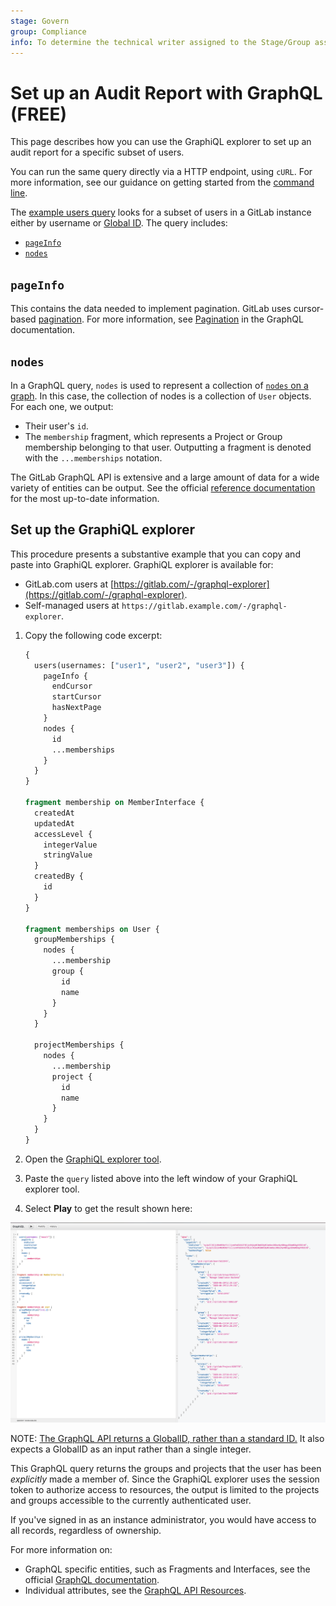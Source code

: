 ```yaml
---
stage: Govern
group: Compliance
info: To determine the technical writer assigned to the Stage/Group associated with this page, see https://about.gitlab.com/handbook/product/ux/technical-writing/#assignments
---
```


# Set up an Audit Report with GraphQL **(FREE)**

This page describes how you can use the GraphiQL explorer to set up an audit report
for a specific subset of users.

You can run the same query directly via a HTTP endpoint, using `cURL`. For more information, see our
guidance on getting started from the [command line](getting_started.md#command-line).

The [example users query](#set-up-the-graphiql-explorer) looks for a subset of users in
a GitLab instance either by username or
[Global ID](../../development/api_graphql_styleguide.md#global-ids).
The query includes:

- [`pageInfo`](#pageinfo)
- [`nodes`](#nodes)

## `pageInfo`

This contains the data needed to implement pagination. GitLab uses cursor-based
[pagination](getting_started.md#pagination). For more information, see
[Pagination](https://graphql.org/learn/pagination/) in the GraphQL documentation.

## `nodes`

In a GraphQL query, `nodes` is used to represent a collection of [`nodes` on a graph](https://en.wikipedia.org/wiki/Vertex_(graph_theory)).
In this case, the collection of nodes is a collection of `User` objects. For each one,
we output:

- Their user's `id`.
- The `membership` fragment, which represents a Project or Group membership belonging
  to that user. Outputting a fragment is denoted with the `...memberships` notation.

The GitLab GraphQL API is extensive and a large amount of data for a wide variety of entities can be output.
See the official [reference documentation](reference/index.md) for the most up-to-date information.

## Set up the GraphiQL explorer

This procedure presents a substantive example that you can copy and paste into GraphiQL
explorer. GraphiQL explorer is available for:

- GitLab.com users at [https://gitlab.com/-/graphql-explorer](https://gitlab.com/-/graphql-explorer).
- Self-managed users at `https://gitlab.example.com/-/graphql-explorer`.

1. Copy the following code excerpt:

   ```graphql
   {
     users(usernames: ["user1", "user2", "user3"]) {
       pageInfo {
         endCursor
         startCursor
         hasNextPage
       }
       nodes {
         id
         ...memberships
       }
     }
   }

   fragment membership on MemberInterface {
     createdAt
     updatedAt
     accessLevel {
       integerValue
       stringValue
     }
     createdBy {
       id
     }
   }

   fragment memberships on User {
     groupMemberships {
       nodes {
         ...membership
         group {
           id
           name
         }
       }
     }

     projectMemberships {
       nodes {
         ...membership
         project {
           id
           name
         }
       }
     }
   }
   ```

1. Open the [GraphiQL explorer tool](https://gitlab.com/-/graphql-explorer).
1. Paste the `query` listed above into the left window of your GraphiQL explorer tool.
1. Select **Play** to get the result shown here:

![GraphiQL explorer search for boards](img/user_query_example_v13_2.png)

NOTE:
[The GraphQL API returns a GlobalID, rather than a standard ID.](getting_started.md#queries-and-mutations) It also expects a GlobalID as an input rather than
a single integer.

This GraphQL query returns the groups and projects that the user has been *explicitly* made a member of.
Since the GraphiQL explorer uses the session token to authorize access to resources,
the output is limited to the projects and groups accessible to the currently authenticated user.

If you've signed in as an instance administrator, you would have access to all records, regardless of ownership.

For more information on:

- GraphQL specific entities, such as Fragments and Interfaces, see the official
  [GraphQL documentation](https://graphql.org/learn/).
- Individual attributes, see the [GraphQL API Resources](reference/index.md).
